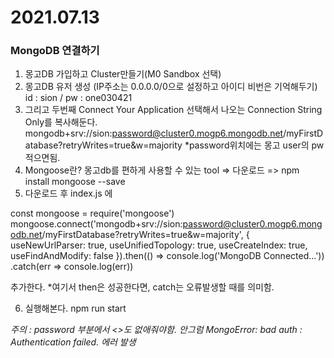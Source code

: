 # 2021.07.13

### MongoDB 연결하기
1. 몽고DB 가입하고 Cluster만들기(M0 Sandbox 선택)
2. 몽고DB 유저 생성 (IP주소는 0.0.0.0/0으로 설정하고 아이디 비번은 기억해두기) id : sion / pw : one030421
3. 그리고 두번째 Connect Your Application 선택해서 나오는 Connection String Only를 복사해둔다.
mongodb+srv://sion:password@cluster0.mogp6.mongodb.net/myFirstDatabase?retryWrites=true&w=majority
*password위치에는 몽고 user의 pw적으면됨.
4. Mongoose란? 몽고db를 편하게 사용할 수 있는 tool => 다운로드 => npm install mongoose --save
5. 다운로드 후 index.js 에 

const mongoose = require('mongoose')
mongoose.connect('mongodb+srv://sion:password@cluster0.mogp6.mongodb.net/myFirstDatabase?retryWrites=true&w=majority', {
  useNewUrlParser: true, useUnifiedTopology: true, useCreateIndex: true, useFindAndModify: false
}).then(() => console.log('MongoDB Connected...'))
  .catch(err => console.log(err))

추가한다. 
*여기서 then은 성공한다면, catch는 오류발생할 때를 의미함.

6. 실행해본다. npm run start

*주의 : password 부분에서 <>도 없애줘야함. 안그럼  MongoError: bad auth : Authentication failed. 에러 발생*